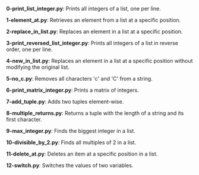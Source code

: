 **0-print_list_integer.py**: Prints all integers of a list, one per line.

**1-element_at.py**: Retrieves an element from a list at a specific position.

**2-replace_in_list.py**: Replaces an element in a list at a specific position.

**3-print_reversed_list_integer.py**: Prints all integers of a list in reverse order, one per line.

**4-new_in_list.py**: Replaces an element in a list at a specific position without modifying the original list.

**5-no_c.py**: Removes all characters 'c' and 'C' from a string.

**6-print_matrix_integer.py**: Prints a matrix of integers.

**7-add_tuple.py**: Adds two tuples element-wise.

**8-multiple_returns.py**: Returns a tuple with the length of a string and its first character.

**9-max_integer.py**: Finds the biggest integer in a list.

**10-divisible_by_2.py**: Finds all multiples of 2 in a list.

**11-delete_at.py**: Deletes an item at a specific position in a list.

**12-switch.py**: Switches the values of two variables.
